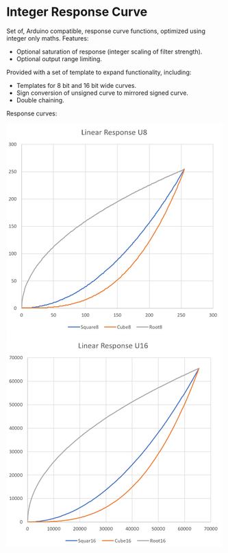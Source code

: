 # Integer Response Curve
Set of, Arduino compatible, response curve functions, optimized using integer only maths.
Features:

- Optional saturation of response (integer scaling of filter strength).
- Optional output range limiting.


Provided with a set of template to expand functionality, including:

- Templates for 8 bit and 16 bit wide curves.
- Sign conversion of unsigned curve to mirrored signed curve.
- Double chaining.

Response curves:

![](https://raw.githubusercontent.com/GitMoDu/IntegerResponseCurve/master/Media/8Bit.png)
![](https://raw.githubusercontent.com/GitMoDu/IntegerResponseCurve/master/Media/16Bit.png)